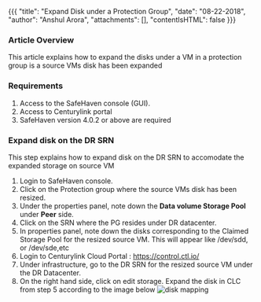 {{{
  "title": "Expand Disk under a Protection Group",
  "date": "08-22-2018",
  "author": "Anshul Arora",
  "attachments": [],
  "contentIsHTML": false
}}}

### Article Overview
This article explains how to expand the disks under a VM in a protection group is a source VMs disk has been expanded

### Requirements
1. Access to the SafeHaven console (GUI).
2. Access to Centurylink portal
3. SafeHaven version 4.0.2 or above are required

### Expand disk on the DR SRN
This step explains how to expand disk on the DR SRN to accomodate the expanded storage on source VM
1. Login to SafeHaven console.
2. Click on the Protection group where the source VMs disk has been resized.
3. Under the properties panel, note down the **Data volume Storage Pool** under **Peer** side.
4. Click on the SRN where the PG resides under DR datacenter.
5. In properties panel, note down the disks corresponding to the Claimed Storage Pool for the resized source VM. This will appear like /dev/sdd, or /dev/sde,etc
6. Login to Centurylink Cloud Portal : https://control.ctl.io/
7. Under infrastructure, go to the DR SRN for the resized source VM under the DR Datacenter.
8. On the right hand side, click on edit storage. Expand the disk in CLC from step 5 according to the image below 
   ![disk mapping](../../images/SH5.0/byoip/diskformat.png)
